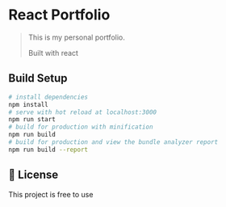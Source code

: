 # React Portfolio

> This is my personal portfolio.
> 
> Built with react 

## Build Setup

``` bash
# install dependencies
npm install
# serve with hot reload at localhost:3000
npm run start
# build for production with minification
npm run build
# build for production and view the bundle analyzer report
npm run build --report
```

## 📝 License

This project is free to use

